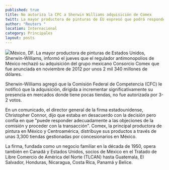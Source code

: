 ```yaml
---
published: true
title: No autoriza la CFC a Sherwin Williams adquisición de Comex
twitt: La mayor productora de pinturas de EU expresó que podrá responder a objeciones y lograr la transacción
author: "Reuters "
location: Internacional
category: Principales
layout: posts
---
```


![](http://i.imgur.com/qChPsrzm.jpg)México, DF. La mayor productora de pinturas de Estados Unidos, Sherwin-Williams, informó el jueves que el regulador antimonopolios de México rechazó su adquisición del grupo mexicano Consorcio Comex que fue anunciada en noviembre de 2012 por unos 2 mil 340 millones de dólares.

Sherwin-Williams agregó que la Comisión Federal de Competencia (CFC) le notificó que la adquisición, dirigida a incrementar significativamente su presencia en mercados donde tiene pocas tiendas, no fue autorizada por 3-2 votos.

En un comunicado, el director general de la firma estadounidense, Christopher Connor, dijo que estaba en desacuerdo con la decisión pero confía en que "puede responder adecuadamente a las objeciones de la comisión y proceder con la transacción". Comex, la principal productora de pintura en México y Centroamérica, distribuye sus productos a través de unas 3,300 tiendas gestionadas por concesionarios en México.

La firma, fundada como un negocio familiar en la década de 1950, opera también en Canadá y Estados Unidos, socios de México en el Tratado de Libre Comercio de América del Norte (TLCAN) hasta Guatemala, El Salvador, Honduras, Nicaragua, Costa Rica, Panamá y Belice.
